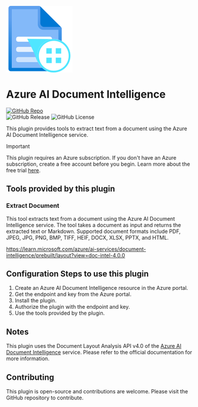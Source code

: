 ![Icon](./_assets/00819-icon-service-Form-Recognizers.svg)

# Azure AI Document Intelligence

[![GitHub Repo](https://img.shields.io/badge/GitHub_Repo-fujita--h/dify--plugin--azure--ai--document--intelligence-blue?logo=github)](https://github.com/fujita-h/dify-plugin-azure-ai-document-intelligence)  
![GitHub Release](https://img.shields.io/github/v/release/fujita-h/dify-plugin-azure-ai-document-intelligence)
![GitHub License](https://img.shields.io/github/license/fujita-h/dify-plugin-azure-ai-document-intelligence)

This plugin provides tools to extract text from a document using the Azure AI Document Intelligence service.

> [!IMPORTANT]  
> This plugin requires an Azure subscription. If you don't have an Azure subscription, create a free account before you begin. Learn more about the free trial [here](https://azure.microsoft.com/free/).


## Tools provided by this plugin

### Extract Document

This tool extracts text from a document using the Azure AI Document Intelligence service. The tool takes a document as input and returns the extracted text or Markdown. Supported document formats include PDF, JPEG, JPG, PNG, BMP, TIFF, HEIF, DOCX, XLSX, PPTX, and HTML.

https://learn.microsoft.com/azure/ai-services/document-intelligence/prebuilt/layout?view=doc-intel-4.0.0

## Configuration Steps to use this plugin

1. Create an Azure AI Document Intelligence resource in the Azure portal.
2. Get the endpoint and key from the Azure portal.
3. Install the plugin.
4. Authorize the plugin with the endpoint and key.
5. Use the tools provided by the plugin.

## Notes

This plugin uses the Document Layout Analysis API v4.0 of the [Azure AI Document Intelligence](https://azure.microsoft.com/products/ai-services/ai-document-intelligence) service. Please refer to the official documentation for more information.


## Contributing

This plugin is open-source and contributions are welcome. Please visit the GitHub repository to contribute.
